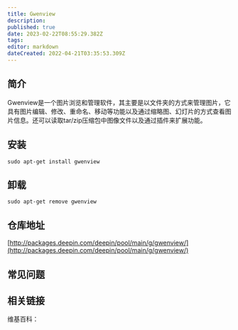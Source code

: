 ```yaml
---
title: Gwenview
description: 
published: true
date: 2023-02-22T08:55:29.382Z
tags: 
editor: markdown
dateCreated: 2022-04-21T03:35:53.309Z
---
```


## 简介

Gwenview是一个图片浏览和管理软件，其主要是以文件夹的方式来管理图片，它具有图片编辑、修改、重命名、移动等功能以及通过缩略图、幻灯片的方式查看图片信息。还可以读取tar/zip压缩包中图像文件以及通过插件来扩展功能。

## 安装

`sudo apt-get install gwenview`

## 卸载

`sudo apt-get remove gwenview`

## 仓库地址

[http://packages.deepin.com/deepin/pool/main/g/gwenview/](http://packages.deepin.com/deepin/pool/main/g/gwenview/)

## 常见问题

## 相关链接

维基百科：
